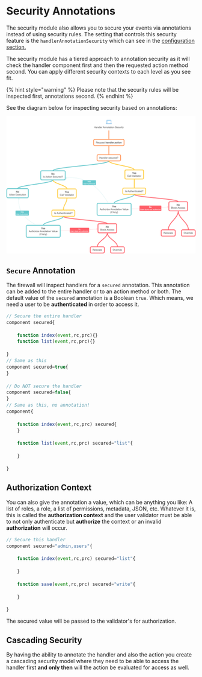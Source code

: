 # Security Annotations

The security module also allows you to secure your events via annotations instead of using security rules.  The setting that controls this security feature is the `handlerAnnotationSecurity` which can see in the [configuration section.](../getting-started/configuration/#annotation-security)

The security module has a tiered approach to annotation security as it will check the handler component first and then the requested action method second.  You can apply different security contexts to each level as you see fit.

{% hint style="warning" %}
Please note that the security rules will be inspected first, annotations second.
{% endhint %}

See the diagram below for inspecting security based on annotations:

![Annotation based security](../.gitbook/assets/AnnotationProcess.png)

## `Secure` Annotation

The firewall will inspect handlers for a `secured` annotation. This annotation can be added to the entire handler or to an action method or both. The default value of the `secured` annotation is a Boolean `true`. Which means, we need a user to be **authenticated** in order to access it.

```javascript
// Secure the entire handler
component secured{

	function index(event,rc,prc){}
	function list(event,rc,prc){}

}
// Same as this
component secured=true{
}

// Do NOT secure the handler
component secured=false{
}
// Same as this, no annotation!
component{

	function index(event,rc,prc) secured{
	}

	function list(event,rc,prc) secured="list"{

	}
	
}
```

## Authorization Context

You can also give the annotation a value, which can be anything you like: A list of roles, a role, a list of permissions, metadata, JSON, etc. Whatever it is, this is called the **authorization context** and the user validator must be able to not only authenticate but **authorize** the context or an invalid **authorization** will occur.

```javascript
// Secure this handler
component secured="admin,users"{

	function index(event,rc,prc) secured="list"{

	}
	
	function save(event,rc,prc) secured="write"{

	}

}
```

The secured value will be passed to the validator's for authorization.

## Cascading Security

By having the ability to annotate the handler and also the action you create a cascading security model where they need to be able to access the handler first **and only then** will the action be evaluated for access as well.







